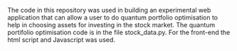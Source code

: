 The code in this repository was used in building an experimental web application that can allow a user to do quantum portfolio optimisation to help in choosing assets for investing in the stock market.
The quantum portifolio optimisation code is in the file stock_data.py. For the front-end the html script and Javascript was used.

